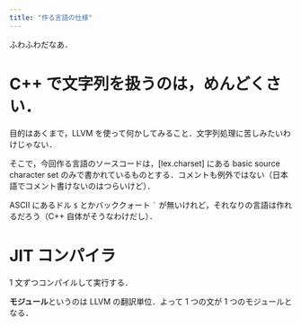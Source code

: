 ```yaml
---
title: "作る言語の仕様"
---
```


ふわふわだなあ．

# C++ で文字列を扱うのは，めんどくさい．
目的はあくまで，LLVM を使って何かしてみること．文字列処理に苦しみたいわけじゃない．

そこで，今回作る言語のソースコードは，[lex.charset] にある basic source character set のみで書かれているものとする．コメントも例外ではない（日本語でコメント書けないのはつらいけど）．

ASCII にあるドル `$` とかバッククォート `` ` `` が無いけれど，それなりの言語は作れるだろう（C++ 自体がそうなわけだし）．

# JIT コンパイラ
1 文ずつコンパイルして実行する．

**モジュール**というのは LLVM の翻訳単位．よって 1 つの文が 1 つのモジュールとなる．